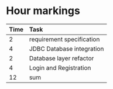 # Hour markings 

| Time | Task                      |
|:-----|:--------------------------|
| 2    | requirement specification |
| 4    | JDBC Database integration |
| 2    | Database layer refactor   |
| 4    | Login and Registration    |
| 12   | sum                       |
